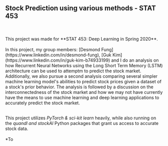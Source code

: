 ## Stock Prediction using various methods - STAT 453
<br>
<br>
This project was made for 
**STAT 453: Deep Learning in Spring 2020**. <br>
<br>
In this project, my group members: 
[Desmond Fung](https://www.linkedin.com/in/desmond-fung),
[Guk Kim](https://www.linkedin.com/in/guk-kim-b74933199)
and I do an analysis on how Recurrent Neural Networks using the Long Short Term Memory (LSTM) architecture can be used to attemptm to predict the stock market.
Additionally, we also pursue a second analysis comparing several simpler machine learning model's abilities to predict stock prices given a dataset
of a stock's prior behavior. The analysis is followed by a discussion on the interconnectedness of the stock market and how we may not have currently have the means to use machine learning and deep learning applications to accurately predict the stock market. 
<br>
<br>

This project utilizes *PyTorch & sci-kit learn* heavily, while also running on the *quandl and stockAI* Python packages that grant us access to accurate stock data.
<br>
<br>
*To 
